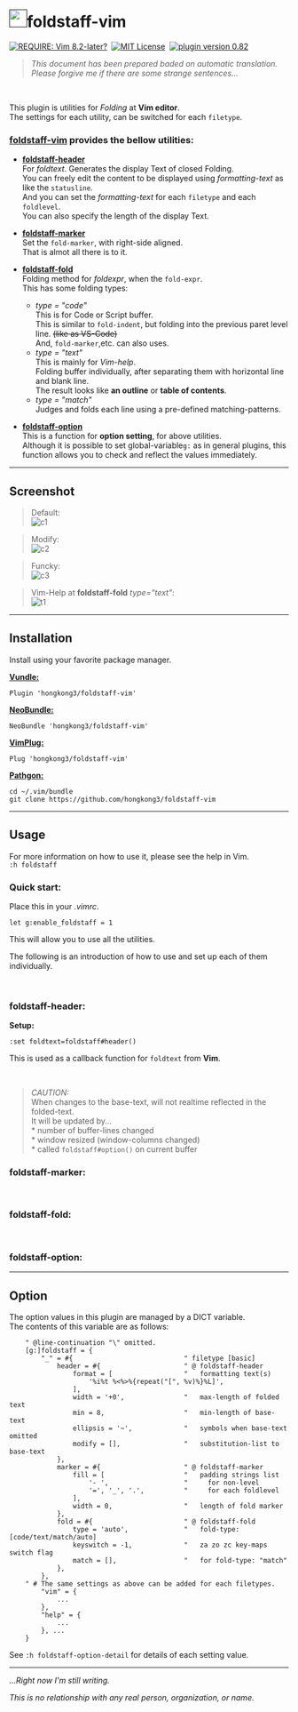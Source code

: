 # [<img src="https://user-images.githubusercontent.com/97036597/152203062-8592a88b-9d65-4a02-b283-a9e08fc86026.svg" width="32px" height="32px" />]()foldstaff-vim

[![REQUIRE: Vim 8.2-later?](https://img.shields.io/static/v1?label=plugin&message=8.2%2B&color=2a2&logo=vim)](https://www.vim.org "REQUIRE: Vim 8.2 later")&nbsp;
[![MIT License](https://img.shields.io/static/v1?label=license&message=MIT&color=28c)](LICENSE "MIT License")&nbsp;
 [![plugin version 0.82](https://img.shields.io/static/v1?label=version&message=0.82&color=e62)](https://github.com/hongkong3/foldstaff-vim/ "plugin version 0.82")&nbsp;

> *This document has been prepared baded on automatic translation.  Please forgive me if there are some strange sentences...*  

<br>

This plugin is utilities for *Folding* at **Vim editor**.   
The settings for each utility, can be switched for each `filetype`.  


### [foldstaff-vim][ghp] provides the bellow utilities: 

* [**foldstaff-header**](#user-content-foldstaff-header)  
  For *foldtext*.  Generates the display Text of closed Folding.  
  You can freely edit the content to be displayed using *formatting-text* as like the `statusline`.  
  And you can set the *formatting-text* for each `filetype` and each `foldlevel`.  
  You can also specify the length of the display Text.  

* [**foldstaff-marker**](#user-content-foldstaff-marker)  
  Set the `fold-marker`, with right-side aligned.  
  That is almot all there is to it.   

* [**foldstaff-fold**](#user-content-foldstaff-fold)  
  Folding method for *foldexpr*, when the `fold-expr`.  
  This has some folding types:<br>
  - *type = "code"*  
    This is for Code or Script buffer.  
    This is similar to `fold-indent`, but folding into the previous paret level line. ~~(like as VS-Code)~~  
    And, `fold-marker`,etc. can also uses.  
  - *type = "text"*  
    This is mainly for *Vim-help*.  
    Folding buffer individually, after separating them with horizontal line and blank line.  
    The result looks like **an outline** or **table of contents**.  
  - *type = "match"*  
    Judges and folds each line using a pre-defined matching-patterns.
    
* [**foldstaff-option**](#user-content-foldstaff-option)  
  This is a function for **option setting**, for above utilities.  
  Although it is possible to set global-variable`g:` as in general plugins, this function allows you to check and reflect the values immediately.  

----
## Screenshot

> Default:  
![c1](https://user-images.githubusercontent.com/97036597/152065346-2364bbca-4cee-4a76-8ce9-82b7e626c715.png)

> Modify:  
![c2](https://user-images.githubusercontent.com/97036597/152065366-4261e10e-9764-4d05-8713-5182a1a20ce9.png)
  
> Funcky:  
![c3](https://user-images.githubusercontent.com/97036597/152065375-d1651cf1-7c46-4f8b-8bb6-6a091001c038.png)

> Vim-Help at **foldstaff-fold** *type="text"*:  
![t1](https://user-images.githubusercontent.com/97036597/152065191-7ceb2a59-72b7-44f2-b51f-a3e244699f2f.png)

----
## Installation
Install using your favorite package manager.

[**Vundle:**](https://github.com/VundleVim/Vundle.vime)
```vim
Plugin 'hongkong3/foldstaff-vim'
```
[**NeoBundle:**](https://github.com/Shougo/neobundle.vim)
```vim
NeoBundle 'hongkong3/foldstaff-vim'
```
[**VimPlug:**](https://github.com/junegunn/vim-plug)
```vim
Plug 'hongkong3/foldstaff-vim'
```
[**Pathgon:**](https://github.com/tpope/vim-pathogen)
```terminal
cd ~/.vim/bundle
git clone https://github.com/hongkong3/foldstaff-vim
```

----
## Usage
For more information on how to use it, please see the help in Vim.  
`:h foldstaff`  
  
### Quick start:
Place this in your *.vimrc*.
```vim
let g:enable_foldstaff = 1
```
This will allow you to use all the utilities.

The following is an introduction of how to use and set up each of them individually.

<br />

### foldstaff-header:
**Setup:**  
```vim
:set foldtext=foldstaff#header()
```
This is used as a callback function for `foldtext` from **Vim**.  

<br />

> *CAUTION:*  
When changes to the base-text, will not realtime reflected in the folded-text.  
It will be updated by...  
 \* number of buffer-lines changed  
 \* window resized (window-columns changed)  
 \* called `foldstaff#option()` on current buffer  


### foldstaff-marker:

<br />

### foldstaff-fold:

<br />

### foldstaff-option:

----
## Option
The option values in this plugin are managed by a DICT variable.  
The contents of this variable are as follows:  
```vim
    " @line-continuation "\" omitted.
    [g:]foldstaff = {
        "_" = #{                            " filetype [basic]
            header = #{                     " @ foldstaff-header
                format = [                  "   formatting text(s)
                    '%i%t %<%>%{repeat("[", %v)%}%L]',
                ],
                width = '+0',               "   max-length of folded text
                min = 8,                    "   min-length of base-text
                ellipsis = '~',             "   symbols when base-text omitted
                modify = [],                "   substitution-list to base-text
            },
            marker = #{                     " @ foldstaff-marker
                fill = [                    "   padding strings list
                    '- ',                   "     for non-level
                    '=', '_', '.',          "     for each foldlevel
                ],
                width = 0,                  "   length of fold marker
            },
            fold = #{                       " @ foldstaff-fold
                type = 'auto',              "   fold-type: [code/text/match/auto]
                keyswitch = -1,             "   za zo zc key-maps switch flag
                match = [],                 "   for fold-type: "match"
            },
        },
    " # The same settings as above can be added for each filetypes.
        "vim" = {
            ...
        },
        "help" = {
            ...
        }, ...
    }
```
See `:h foldstaff-option-detail` for details of each setting value.

----
*...Right now I'm still writing.*  

*This is no relationship with any real person, organization, or name.*


[ghp]: https://github.com/hongkong3/foldstaff-vim/
